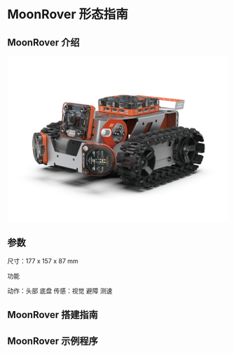 # MoonRover 形态指南

## MoonRover 介绍

![](./images/render_MoonRover.png)

## 参数

尺寸：177 x 157 x 87 mm

功能

动作：头部 底盘
传感：视觉 避障 测速

## MoonRover 搭建指南

## MoonRover 示例程序